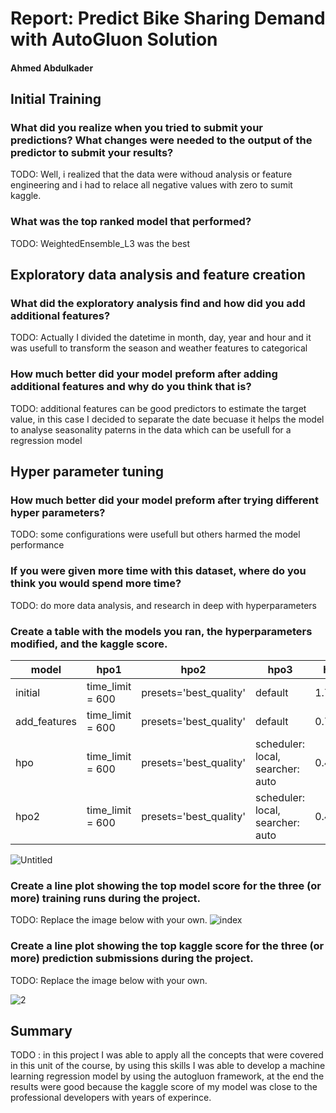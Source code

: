 # Report: Predict Bike Sharing Demand with AutoGluon Solution
#### Ahmed Abdulkader

## Initial Training
### What did you realize when you tried to submit your predictions? What changes were needed to the output of the predictor to submit your results?
TODO: Well, i realized that the data were withoud analysis or feature engineering and i had to relace all negative values with zero to sumit kaggle.

### What was the top ranked model that performed?
TODO: WeightedEnsemble_L3 was the best 

## Exploratory data analysis and feature creation
### What did the exploratory analysis find and how did you add additional features?
TODO: Actually  I divided the datetime in month, day, year and hour and it was usefull to transform the season and weather features to categorical

### How much better did your model preform after adding additional features and why do you think that is?
TODO: additional features can be good predictors to estimate the target value, in this case I decided to separate the date becuase it helps the model to analyse seasonality paterns in the data which can be usefull for a regression model

## Hyper parameter tuning
### How much better did your model preform after trying different hyper parameters?
TODO: some configurations were usefull but others harmed the model performance

### If you were given more time with this dataset, where do you think you would spend more time?
TODO: do more data analysis, and research in deep with  hyperparameters

### Create a table with the models you ran, the hyperparameters modified, and the kaggle score.
|model|hpo1|hpo2|hpo3|hpo4|using_val_data|score|
|--|--|--|--|--|--|--|
|initial|time_limit = 600|presets='best_quality'|default|1.78803|
|add_features|time_limit = 600|presets='best_quality'|default|0.77621|
|hpo|time_limit = 600|presets='best_quality'|scheduler: local, searcher: auto|0.47648|
|hpo2|time_limit = 600|presets='best_quality'|scheduler: local, searcher: auto|0.47648|
![Untitled](https://user-images.githubusercontent.com/37417270/193337890-ab3f37ea-28d5-43f5-ad8f-8638822e07c5.png)

### Create a line plot showing the top model score for the three (or more) training runs during the project.

TODO: Replace the image below with your own.
![index](https://user-images.githubusercontent.com/37417270/193337572-a24680f1-13b0-49d5-a8c7-68655549f673.png)




### Create a line plot showing the top kaggle score for the three (or more) prediction submissions during the project.

TODO: Replace the image below with your own.

![2](https://user-images.githubusercontent.com/37417270/193337612-19d2cbb3-8de2-476f-a165-23071f325c6e.png)


## Summary
TODO : 
in this project I was able to apply all the concepts that were covered in this unit of the course, by using this skills I was able to develop a machine learning regression model by using the autogluon framework, at the end the results were good because the kaggle score of my model was close to the professional developers with years of experince.


